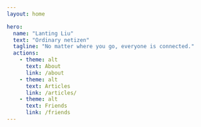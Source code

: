 ```yaml
---
layout: home

hero:
  name: "Lanting Liu"
  text: "Ordinary netizen"
  tagline: "No matter where you go, everyone is connected."
  actions:
    - theme: alt
      text: About
      link: /about
    - theme: alt
      text: Articles
      link: /articles/
    - theme: alt
      text: Friends
      link: /friends
---
```

